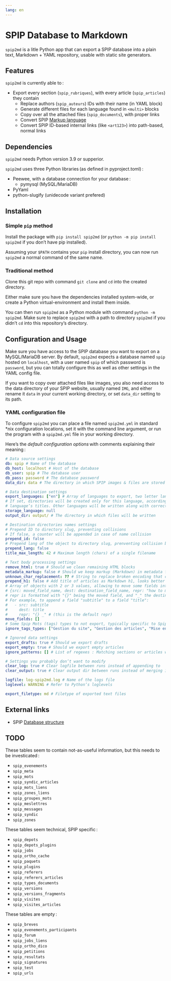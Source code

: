 ```yaml
---
lang: en
---
```


# SPIP Database to Markdown

`spip2md` is a litle Python app that can export a SPIP database into a plain text,
Markdown + YAML repository, usable with static site generators.

## Features

`spip2md` is currently able to :

- Export every section (`spip_rubriques`), with every article (`spip_articles`) they
  contain
  - Replace authors (`spip_auteurs`) IDs with their name (in YAML block)
  - Generate different files for each language found in `<multi>` blocks
  - Copy over all the attached files (`spip_documents`), with proper links
  - Convert SPIP [Markup language](https://www.spip.net/fr_article1578.html)
  - Convert SPIP ID-based internal links (like `<art123>`) into path-based, normal links

## Dependencies

`spip2md` needs Python version 3.9 or supperior.

`spip2md` uses three Python libraries (as defined in pyproject.toml) :

- Peewee, with a database connection for your database :
  - pymysql (MySQL/MariaDB)
- PyYaml
- python-slugify (unidecode variant prefered)

## Installation

### Simple `pip` method

Install the package with `pip install spip2md` (or `python -m pip install spip2md`
if you don’t have pip installed).

Assuming your `$PATH` contains your `pip` install directory, you can now run
`spip2md` a normal command of the same name.

### Traditional method

Clone this git repo with command `git clone` and `cd` into the created directory.

Either make sure you have the dependencies installed system-wide, or create a
Python virtual-environment and install them inside.

You can then run `spip2md` as a Python module with command `python -m spip2md`.
Make sure to replace `spip2md` with a path to directory `spip2md` if you
didn’t `cd` into this repository’s directory.

## Configuration and Usage

Make sure you have access to the SPIP database you want to export on a
MySQL/MariaDB server. By default, `spip2md` expects a database named `spip` hosted on
`localhost`, with a user named `spip` of which password is `password`, but you can
totally configure this as well as other settings in the YAML config file.

If you want to copy over attached files like images, you also need access to
the data directory of your SPIP website, usually named `IMG`, and either rename it
`data` in your current working directory, or set `data_dir` setting to its path.

### YAML configuration file

To configure `spip2md` you can place a file named `spip2md.yml` in standard \*nix
configuration locations, set it with the command line argument, or run the
program with a `spip2md.yml` file in your working directory.

Here’s the *default configuration options* with comments explaining their meaning :

```yaml
# Data source settings
db: spip # Name of the database
db_host: localhost # Host of the database
db_user: spip # The database user
db_pass: password # The database password
data_dir: data # The directory in which SPIP images & files are stored

# Data destination settings
export_languages: ["en"] # Array of languages to export, two letter lang code
# If set, directories will be created only for this language, according to this
# language’s titles. Other languages will be written along with correct url: attribute
storage_language: null
output_dir: output/ # The directory in which files will be written

# Destination directories names settings
# Prepend ID to directory slug, preventing collisions
# If false, a counter will be appended in case of name collision
prepend_id: false
# Prepend lang of the object to directory slug, prenventing collision between langs
prepend_lang: false
title_max_length: 42 # Maximum length (chars) of a single filename

# Text body processing settings
remove_html: true # Should we clean remaining HTML blocks
metadata_markup: false # Should we keep markup (Markdown) in metadata fields, like title
unknown_char_replacement: ?? # String to replace broken encoding that cannot be repaired
prepend_h1: false # Add title of articles as Markdown h1, looks better on certain themes
# Array of objects with 2 or 3 values, allowing to move some fields into others.
# {src: moved_field_name, dest: destination_field_name, repr: "how to merge them"}
# repr is formatted with "{}" being the moved field, and "_" the destination one
# For example, to append a field "subtitle" to a field "title":
#   - src: subtitle
#     dest: title
#     repr: "{} _" # (this is the default repr)
move_fields: []
# Some Spip Mots (tags) types to not export, typically specific to Spip functions
ignore_tags_types: ["Gestion du site", "Gestion des articles", "Mise en page"]

# Ignored data settings
export_drafts: true # Should we export drafts
export_empty: true # Should we export empty articles
ignore_patterns: [] # List of regexes : Matching sections or articles will be ignored

# Settings you probably don’t want to modify
clear_log: true # Clear logfile between runs instead of appending to
clear_output: true # Clear output dir between runs instead of merging into

logfile: log-spip2md.log # Name of the logs file
loglevel: WARNING # Refer to Python’s loglevels

export_filetype: md # Filetype of exported text files
```

## External links

- SPIP [Database structure](https://www.spip.net/fr_article713.html)

## TODO

These tables seem to contain not-as-useful information,
but this needs to be investicated :

- `spip_evenements`
- `spip_meta`
- `spip_mots`
- `spip_syndic_articles`
- `spip_mots_liens`
- `spip_zones_liens`
- `spip_groupes_mots`
- `spip_meslettres`
- `spip_messages`
- `spip_syndic`
- `spip_zones`

These tables seem technical, SPIP specific :

- `spip_depots`
- `spip_depots_plugins`
- `spip_jobs`
- `spip_ortho_cache`
- `spip_paquets`
- `spip_plugins`
- `spip_referers`
- `spip_referers_articles`
- `spip_types_documents`
- `spip_versions`
- `spip_versions_fragments`
- `spip_visites`
- `spip_visites_articles`

These tables are empty :

- `spip_breves`
- `spip_evenements_participants`
- `spip_forum`
- `spip_jobs_liens`
- `spip_ortho_dico`
- `spip_petitions`
- `spip_resultats`
- `spip_signatures`
- `spip_test`
- `spip_urls`
